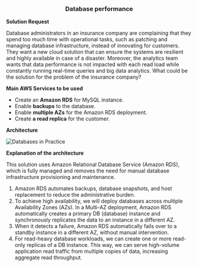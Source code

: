 **<h3><p align="center"> Database performance </p></h3>** 

**Solution Request**

Database administrators in an insurance company are complaining that they spend too much time with operational tasks, such as patching and managing database infrastructure, instead of innovating for customers. They want a new cloud solution that can ensure the systems are resilient and highly available in case of a disaster. Moreover, the analytics team wants that data performance is not impacted with each read load while constantly running real-time queries and big data analytics. What could be the solution for the problem of the insurance company?

**Main AWS Services to be used**

  - Create an **Amazon RDS** for MySQL instance.
  - Enable **backups** to the database.
  - Enable **multiple AZs** for the Amazon RDS deployment.
  - Create **a read replica** for the customer.


**Architecture**

![Databases in Practice](https://github.com/user-attachments/assets/ed34d7d7-3edf-499d-85cd-98dbcec825f3)

**Explanation of the architecture**

This solution uses Amazon Relational Database Service (Amazon RDS), which is fully managed and removes the need for manual database infrastructure provisioning and maintenance.

  1. Amazon RDS automates backups, database snapshots, and host replacement to reduce the administrative burden.
  2. To achieve high availability, we will deploy databases across multiple Availability Zones (AZs). In a Multi-AZ deployment, Amazon RDS automatically creates a primary DB (database) instance and synchronously replicates the data to an instance in a different AZ.
  3. When it detects a failure, Amazon RDS automatically fails over to a standby instance in a different AZ, without manual intervention. 
  4. For read-heavy database workloads, we can create one or more read-only replicas of a DB instance. This way, we can serve high-volume application read traffic from multiple copies of data, increasing aggregate read throughput.




